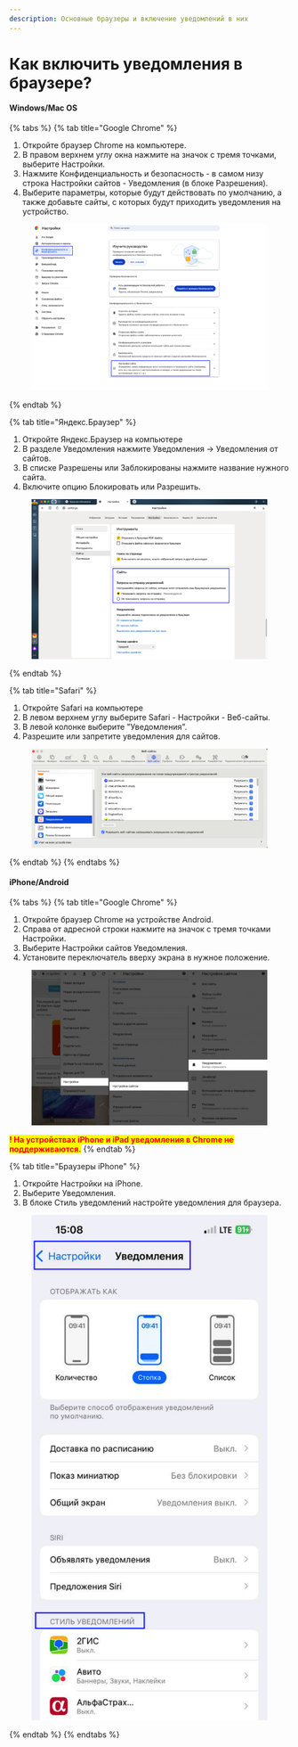 ```yaml
---
description: Основные браузеры и включение уведомлений в них
---
```


# Как включить уведомления в браузере?

#### Windows/Mac OS

{% tabs %}
{% tab title="Google Chrome" %}
1. Откройте браузер Chrome на компьютере.
2. В правом верхнем углу окна нажмите на значок с тремя точками, выберите Настройки.
3. Нажмите Конфиденциальность и безопасность -  в самом низу строка Настройки сайтов - Уведомления (в блоке Разрешения).
4. Выберите параметры, которые будут действовать по умолчанию, а также добавьте сайты, с которых будут приходить уведомления на устройство.

<figure><img src="../.gitbook/assets/image (24).png" alt=""><figcaption></figcaption></figure>
{% endtab %}

{% tab title="Яндекс.Браузер" %}
1. Откройте Яндекс.Браузер на компьютере
2. В разделе Уведомления нажмите Уведомления → Уведомления от сайтов.&#x20;
3. В списке Разрешены или Заблокированы нажмите название нужного сайта.&#x20;
4. Включите опцию Блокировать или Разрешить.

<figure><img src="../.gitbook/assets/image (22).png" alt=""><figcaption></figcaption></figure>
{% endtab %}

{% tab title="Safari" %}
1. Откройте Safari на компьютере
2. В левом верхнем углу выберите Safari - Настройки - Веб-сайты.
3. В левой колонке выберите "Уведомления".
4. Разрешите или запретите уведомления для сайтов.

<figure><img src="../.gitbook/assets/image (23).png" alt=""><figcaption></figcaption></figure>
{% endtab %}
{% endtabs %}

#### iPhone/Android

{% tabs %}
{% tab title="Google Chrome" %}
1. Откройте браузер Chrome на устройстве Android.
2. Справа от адресной строки нажмите на значок с тремя точками Настройки.
3. Выберите Настройки сайтов Уведомления.
4. Установите переключатель вверху экрана в нужное положение.

<figure><img src="../.gitbook/assets/image (8).png" alt=""><figcaption></figcaption></figure>

<mark style="color:red;">**! На устройствах iPhone и iPad уведомления в Chrome не поддерживаются.**</mark>
{% endtab %}

{% tab title="Браузеры iPhone" %}
1. Откройте Настройки на iPhone.
2. Выберите Уведомления.
3. В блоке Стиль уведомлений настройте уведомления для браузера.

<figure><img src="../.gitbook/assets/image (25).png" alt=""><figcaption></figcaption></figure>
{% endtab %}
{% endtabs %}
